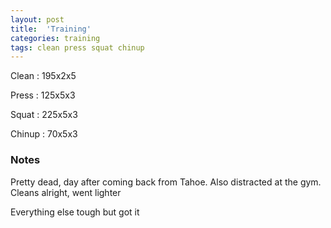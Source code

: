 ```yaml
---
layout: post
title:  'Training'
categories: training
tags: clean press squat chinup
---
```


Clean :   195x2x5

Press   :   125x5x3

Squat   :   225x5x3

Chinup  :   70x5x3

### Notes

Pretty dead, day after coming back from Tahoe. Also distracted at the gym. Cleans alright, went lighter

Everything else tough but got it
